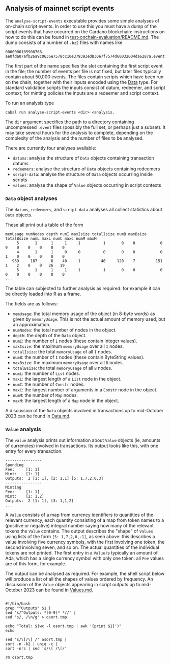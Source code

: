 ## Analysis of mainnet script events

The `analyse-script-events` executable provides some simple analyses of on-chain
script events.  In order to use this you must have a dump of the script events
that have occurred on the Cardano blockchain: instructions on how to do this can
be found in
[test-onchain-evaluation/README.md](../test-onchain-evaluation/README.md).  The
dump consists of a number of `.bz2` files with names like

```
0000000105908766-ae0fda07afb26a9c0636e7578cc10e379393ed830e7f7574d60032004da6287a.event.bz2
```

The first part of the name specifies the slot containing the first script event
in the file; the number of events per file is not fixed, but later files
typically contain about 50,000 events.  The files contain scripts which have
been run on the chain, together with their inputs encoded using the
[Data](https://github.com/input-output-hk/plutus/blob/master/plutus-core/plutus-core/src/PlutusCore/Data.hs)
type. For standard validation scripts the inputs consist of datum, redeemer, and
script context; for minting policies the inputs are a redeemer and script
context.

To run an analysis type
```
cabal run analyse-script-events <dir> <analysis.
```

The `dir` argument specifies the path to a directory containing uncompressed
`.event` files (possibly the full set, or perhaps just a subset).  It may take
several hours for the analysis to complete, depending on the complexity of the
analysis and the number of files to be analysed.

There are currently four analyses available:
* `datums`: analyse the structure of `Data` objects containing transaction datums
* `redeemers`: analyse the structure of `Data` objects containing redeemers
* `script-data`: analyse the structure of `Data` objects occurring inside scripts
* `values`: analyse the shape of `Value` objects occurring in script contexts


### `Data` object analyses

The `datums`, `redeemers`, and `script-data` analyses all collect statistics about `Data` objects.

These all print out a table of the form

```
memUsage numNodes depth numI maxIsize totalIsize numB maxBsize totalBsize numL maxL numC maxC numM maxM
     5       1      1     1     1          1       0    0           0       0    0    0    0    0    0
     4       1      1     0     0          0       0    0           0       1    0    0    0    0    0
   939     187      6    40     1         40     120    7         151       1    2    0    0   26   19
     5       1      1     1     1          1       0    0           0       0    0    0    0    0    0
...
```

The table can subjected to further analysis as required: for example it can be
directly loaded into R as a frame.

The fields are as follows:

* `memUsage`:  the total memory usage of the object (in 8-byte words) as given by `memoryUsage`.  This is not the actual
    amount of memory used, but an approximation.
* `numNodes`: the total number of nodes in the object.
* `depth`: the depth of the `Data` object.
* `numI`: the number of `I` nodes (these contain Integer values).
* `maxIsize`: the maximum `memoryUsage` over all `I` nodes.
* `totalIsize`: the total `memoryUsage` of all `I` nodes.
* `numB`: the number of `I` nodes (these contain ByteString values).
* `maxBsize`: the maximum `memoryUsage` over all `B` nodes.
* `totalBsize`: the total `memoryUsage` of all `B` nodes.
* `numL`: the number of `List` nodes.
* `maxL`: the largest length of a `List` node in the object.
* `numC`: the number of `Constr` nodes.                       
* `maxC`: the largest number of arguments in a `Constr` node in the object.
* `numM`: the number of `Map` nodes.                     
* `maxM`: the largest length of a `Map` node in the object.

A discussion of the `Data` objects involved in transactions up to mid-October
2023 can be found in [Data.md](./Data.md).


### `Value` analysis

The `value` analysis prints out information about `Value` objects (ie, amounts
of currencies) involved in transactions.  Its output looks like this, with one
entry for every transaction.

```
----------------
Spending
Fee:     [1: 1]
Mint:    [1: 1]
Outputs:  2 [1: 1], [2: 1,1] [5: 1,7,2,0,3]
----------------
Minting
Fee:     [1: 1]
Mint:    [2: 1,2]
Outputs:  2 [1: 1], [3: 1,1,2]
...
```

A `Value` consists of a map from currency identifiers to quantities of the
relevant currency, each quantity consisting of a map from token names to a
(positive or negative) integral number saying how many of the relevant tokens
the `Value` contains.  The output describes the "shape" of `Values` using lists
of the form `[5: 1,7,2,0,-1]`, as seen above: this describes a value involving
five currency symbols, with the first involving one token, the second involving
seven, and so on.  The actual quantities of the individual tokens are not
printed.  The first entry in a `Value` is typically an amount of Ada, which has
a single currency symbol with only one token: all `Fee` values are of this form,
for example.

The output can be analysed as required.  For example, the shell script below
will produce a list of all the shapes of values ordered by frequency.  An
discussion of the `Value` objects appearing in script outputs up to mid-October
2023 can be found in [Values.md](./Values.md).

```

#!/bin/bash
grep "^Outputs" $1 |
sed 's/^Outputs: *[0-9]* *//' |
sed 's/, /\n/g' > osort.tmp

echo "Total: $(wc -l osort.tmp | awk '{print $1}')"
echo

sed 's/\[/\[ /' osort.tmp |
sort -n -k2 | uniq -c |
sort -nrs | sed 's/\[ /\[/'

rm osort.tmp
```



